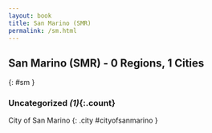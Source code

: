 ```yaml
---
layout: book
title: San Marino (SMR)
permalink: /sm.html
---
```


## San Marino (SMR) - 0 Regions, 1 Cities
{: #sm }





### Uncategorized _(1)_{:.count}


City of San Marino  {: .city #cityofsanmarino } <br>


 
